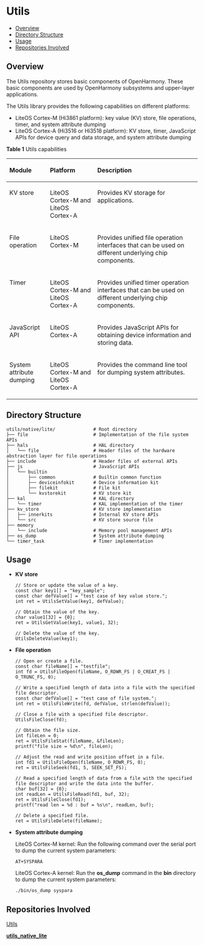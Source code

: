 # Utils<a name="EN-US_TOPIC_0000001121139825"></a>

-   [Overview](#section62661387114)
-   [Directory Structure](#section1464106163817)
-   [Usage](#section25021123178)
-   [Repositories Involved](#section4571352889)

## Overview<a name="section62661387114"></a>

The Utils repository stores basic components of OpenHarmony. These basic components are used by OpenHarmony subsystems and upper-layer applications.

The Utils library provides the following capabilities on different platforms:

-   LiteOS Cortex-M \(Hi3861 platform\): key value \(KV\) store, file operations, timer, and system attribute dumping
-   LiteOS Cortex-A \(Hi3516 or Hi3518 platform\): KV store, timer, JavaScript APIs for device query and data storage, and system attribute dumping

**Table  1**  Utils capabilities

<a name="en-us_topic_0000001052623010_table206292206282"></a>
<table><thead align="left"><tr id="en-us_topic_0000001052623010_row8629020112819"><th class="cellrowborder" valign="top" width="21.22%" id="mcps1.2.4.1.1"><p id="en-us_topic_0000001052623010_p66291220192816"><a name="en-us_topic_0000001052623010_p66291220192816"></a><a name="en-us_topic_0000001052623010_p66291220192816"></a>Module</p>
</th>
<th class="cellrowborder" valign="top" width="24.77%" id="mcps1.2.4.1.2"><p id="en-us_topic_0000001052623010_p3629122014289"><a name="en-us_topic_0000001052623010_p3629122014289"></a><a name="en-us_topic_0000001052623010_p3629122014289"></a>Platform</p>
</th>
<th class="cellrowborder" valign="top" width="54.010000000000005%" id="mcps1.2.4.1.3"><p id="en-us_topic_0000001052623010_p206298206288"><a name="en-us_topic_0000001052623010_p206298206288"></a><a name="en-us_topic_0000001052623010_p206298206288"></a>Description</p>
</th>
</tr>
</thead>
<tbody><tr id="en-us_topic_0000001052623010_row1162992082812"><td class="cellrowborder" valign="top" width="21.22%" headers="mcps1.2.4.1.1 "><p id="en-us_topic_0000001052623010_p136291920192814"><a name="en-us_topic_0000001052623010_p136291920192814"></a><a name="en-us_topic_0000001052623010_p136291920192814"></a>KV store</p>
</td>
<td class="cellrowborder" valign="top" width="24.77%" headers="mcps1.2.4.1.2 "><p id="en-us_topic_0000001052623010_p5629112019284"><a name="en-us_topic_0000001052623010_p5629112019284"></a><a name="en-us_topic_0000001052623010_p5629112019284"></a>LiteOS Cortex-M and LiteOS Cortex-A</p>
</td>
<td class="cellrowborder" valign="top" width="54.010000000000005%" headers="mcps1.2.4.1.3 "><p id="en-us_topic_0000001052623010_p3630112072811"><a name="en-us_topic_0000001052623010_p3630112072811"></a><a name="en-us_topic_0000001052623010_p3630112072811"></a>Provides KV storage for applications.</p>
</td>
</tr>
<tr id="en-us_topic_0000001052623010_row116301920152816"><td class="cellrowborder" valign="top" width="21.22%" headers="mcps1.2.4.1.1 "><p id="en-us_topic_0000001052623010_p96300207286"><a name="en-us_topic_0000001052623010_p96300207286"></a><a name="en-us_topic_0000001052623010_p96300207286"></a>File operation</p>
</td>
<td class="cellrowborder" valign="top" width="24.77%" headers="mcps1.2.4.1.2 "><p id="en-us_topic_0000001052623010_p1463032012281"><a name="en-us_topic_0000001052623010_p1463032012281"></a><a name="en-us_topic_0000001052623010_p1463032012281"></a>LiteOS Cortex-M</p>
</td>
<td class="cellrowborder" valign="top" width="54.010000000000005%" headers="mcps1.2.4.1.3 "><p id="en-us_topic_0000001052623010_p163042052810"><a name="en-us_topic_0000001052623010_p163042052810"></a><a name="en-us_topic_0000001052623010_p163042052810"></a>Provides unified file operation interfaces that can be used on different underlying chip components.</p>
</td>
</tr>
<tr id="en-us_topic_0000001052623010_row1163022022812"><td class="cellrowborder" valign="top" width="21.22%" headers="mcps1.2.4.1.1 "><p id="en-us_topic_0000001052623010_p66308202284"><a name="en-us_topic_0000001052623010_p66308202284"></a><a name="en-us_topic_0000001052623010_p66308202284"></a>Timer</p>
</td>
<td class="cellrowborder" valign="top" width="24.77%" headers="mcps1.2.4.1.2 "><p id="en-us_topic_0000001052623010_p26301620192820"><a name="en-us_topic_0000001052623010_p26301620192820"></a><a name="en-us_topic_0000001052623010_p26301620192820"></a>LiteOS Cortex-M and LiteOS Cortex-A</p>
</td>
<td class="cellrowborder" valign="top" width="54.010000000000005%" headers="mcps1.2.4.1.3 "><p id="en-us_topic_0000001052623010_p2630172062815"><a name="en-us_topic_0000001052623010_p2630172062815"></a><a name="en-us_topic_0000001052623010_p2630172062815"></a>Provides unified timer operation interfaces that can be used on different underlying chip components.</p>
</td>
</tr>
<tr id="en-us_topic_0000001052623010_row363012202282"><td class="cellrowborder" valign="top" width="21.22%" headers="mcps1.2.4.1.1 "><p id="en-us_topic_0000001052623010_p4502105418285"><a name="en-us_topic_0000001052623010_p4502105418285"></a><a name="en-us_topic_0000001052623010_p4502105418285"></a>JavaScript API</p>
</td>
<td class="cellrowborder" valign="top" width="24.77%" headers="mcps1.2.4.1.2 "><p id="en-us_topic_0000001052623010_p199870135293"><a name="en-us_topic_0000001052623010_p199870135293"></a><a name="en-us_topic_0000001052623010_p199870135293"></a>LiteOS Cortex-A</p>
</td>
<td class="cellrowborder" valign="top" width="54.010000000000005%" headers="mcps1.2.4.1.3 "><p id="en-us_topic_0000001052623010_p1550005422814"><a name="en-us_topic_0000001052623010_p1550005422814"></a><a name="en-us_topic_0000001052623010_p1550005422814"></a>Provides JavaScript APIs for obtaining device information and storing data.</p>
</td>
</tr>
<tr id="en-us_topic_0000001052623010_row5553145162815"><td class="cellrowborder" valign="top" width="21.22%" headers="mcps1.2.4.1.1 "><p id="en-us_topic_0000001052623010_p106300200288"><a name="en-us_topic_0000001052623010_p106300200288"></a><a name="en-us_topic_0000001052623010_p106300200288"></a>System attribute dumping</p>
</td>
<td class="cellrowborder" valign="top" width="24.77%" headers="mcps1.2.4.1.2 "><p id="en-us_topic_0000001052623010_p16300204280"><a name="en-us_topic_0000001052623010_p16300204280"></a><a name="en-us_topic_0000001052623010_p16300204280"></a>LiteOS Cortex-M and LiteOS Cortex-A</p>
</td>
<td class="cellrowborder" valign="top" width="54.010000000000005%" headers="mcps1.2.4.1.3 "><p id="en-us_topic_0000001052623010_p1563018208286"><a name="en-us_topic_0000001052623010_p1563018208286"></a><a name="en-us_topic_0000001052623010_p1563018208286"></a>Provides the command line tool for dumping system attributes.</p>
</td>
</tr>
</tbody>
</table>

## Directory Structure<a name="section1464106163817"></a>

```
utils/native/lite/              # Root directory
├── file                        # Implementation of the file system APIs
├── hals                        # HAL directory
│   └── file                    # Header files of the hardware abstraction layer for file operations
├── include                     # Header files of external APIs
├── js                          # JavaScript APIs
│   └── builtin
│       ├── common              # Builtin common function
│       ├── deviceinfokit       # Device information kit
│       ├── filekit             # File kit
│       └── kvstorekit          # KV store kit
├── kal                         # KAL directory
│   └── timer                   # KAL implementation of the timer
├── kv_store	                # KV store implementation
│   ├── innerkits               # Internal KV store APIs
│   └── src	                    # KV store source file
├── memory
│   └── include                 # Memory pool management APIs
├── os_dump                     # System attribute dumping
└── timer_task                  # Timer implementation
```

## Usage<a name="section25021123178"></a>

-   **KV store**

    ```
    // Store or update the value of a key.
    const char key1[] = "key_sample";
    const char defValue[] = "test case of key value store.";
    int ret = UtilsSetValue(key1, defValue);
    
    // Obtain the value of the key.
    char value1[32] = {0};
    ret = UtilsGetValue(key1, value1, 32);
    
    // Delete the value of the key.
    UtilsDeleteValue(key1);
    ```

-   **File operation**

    ```
    // Open or create a file.
    const char fileName[] = "testfile";
    int fd = UtilsFileOpen(fileName, O_RDWR_FS | O_CREAT_FS | O_TRUNC_FS, 0);
    
    // Write a specified length of data into a file with the specified file descriptor.
    const char defValue[] = "test case of file system.";
    int ret = UtilsFileWrite(fd, defValue, strlen(defValue));
    
    // Close a file with a specified file descriptor.
    UtilsFileClose(fd);
    
    // Obtain the file size.
    int fileLen = 0;
    ret = UtilsFileStat(fileName, &fileLen);
    printf("file size = %d\n", fileLen);
    
    // Adjust the read and write position offset in a file.
    int fd1 = UtilsFileOpen(fileName, O_RDWR_FS, 0);
    ret = UtilsFileSeek(fd1, 5, SEEK_SET_FS);
    
    // Read a specified length of data from a file with the specified file descriptor and write the data into the buffer.
    char buf[32] = {0};
    int readLen = UtilsFileRead(fd1, buf, 32);
    ret = UtilsFileClose(fd1);
    printf("read len = %d : buf = %s\n", readLen, buf);
    
    // Delete a specified file.
    ret = UtilsFileDelete(fileName);
    ```


-   **System attribute dumping**

    LiteOS Cortex-M kernel: Run the following command over the serial port to dump the current system parameters:

    ```
    AT+SYSPARA
    ```

    LiteOS Cortex-A kernel: Run the  **os\_dump**  command in the  **bin**  directory to dump the current system parameters:

    ```
    ./bin/os_dump syspara
    ```


## Repositories Involved<a name="section4571352889"></a>

[Utils](https://gitee.com/openharmony/docs/blob/master/en/readme/utils.md)

[**utils\_native\_lite**](https://gitee.com/openharmony/utils_native_lite/blob/master/README.md)